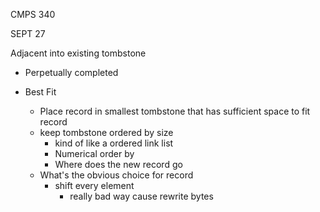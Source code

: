CMPS 340

SEPT 27

Adjacent into existing tombstone

 -  Perpetually completed

- Best Fit

  - Place record in smallest tombstone that has sufficient space to fit record
  - keep tombstone ordered by size
    - kind of like a ordered link list
    - Numerical order by 
    - Where does the new record go
  - What's the obvious choice for record
    - shift every element
      - really bad way cause rewrite bytes

  ​
